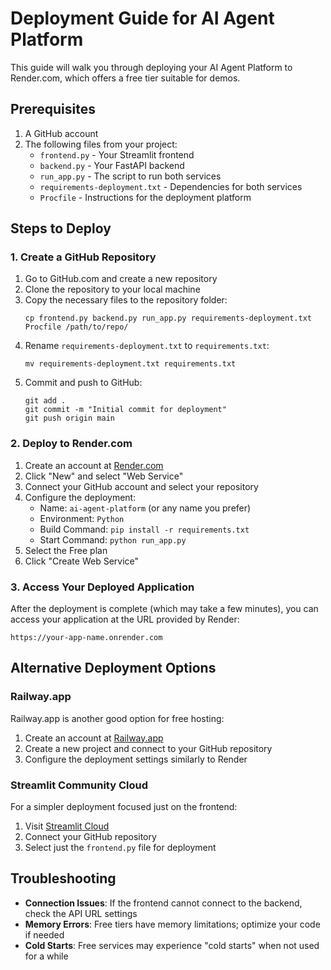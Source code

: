 # Deployment Guide for AI Agent Platform

This guide will walk you through deploying your AI Agent Platform to Render.com, which offers a free tier suitable for demos.

## Prerequisites

1. A GitHub account
2. The following files from your project:
   - `frontend.py` - Your Streamlit frontend
   - `backend.py` - Your FastAPI backend
   - `run_app.py` - The script to run both services
   - `requirements-deployment.txt` - Dependencies for both services
   - `Procfile` - Instructions for the deployment platform

## Steps to Deploy

### 1. Create a GitHub Repository

1. Go to GitHub.com and create a new repository
2. Clone the repository to your local machine
3. Copy the necessary files to the repository folder:
   ```
   cp frontend.py backend.py run_app.py requirements-deployment.txt Procfile /path/to/repo/
   ```
4. Rename `requirements-deployment.txt` to `requirements.txt`:
   ```
   mv requirements-deployment.txt requirements.txt
   ```
5. Commit and push to GitHub:
   ```
   git add .
   git commit -m "Initial commit for deployment"
   git push origin main
   ```

### 2. Deploy to Render.com

1. Create an account at [Render.com](https://render.com)
2. Click "New" and select "Web Service"
3. Connect your GitHub account and select your repository
4. Configure the deployment:
   - Name: `ai-agent-platform` (or any name you prefer)
   - Environment: `Python`
   - Build Command: `pip install -r requirements.txt`
   - Start Command: `python run_app.py`
5. Select the Free plan
6. Click "Create Web Service"

### 3. Access Your Deployed Application

After the deployment is complete (which may take a few minutes), you can access your application at the URL provided by Render:
```
https://your-app-name.onrender.com
```

## Alternative Deployment Options

### Railway.app

Railway.app is another good option for free hosting:

1. Create an account at [Railway.app](https://railway.app)
2. Create a new project and connect to your GitHub repository
3. Configure the deployment settings similarly to Render

### Streamlit Community Cloud

For a simpler deployment focused just on the frontend:

1. Visit [Streamlit Cloud](https://streamlit.io/cloud)
2. Connect your GitHub repository
3. Select just the `frontend.py` file for deployment

## Troubleshooting

- **Connection Issues**: If the frontend cannot connect to the backend, check the API URL settings
- **Memory Errors**: Free tiers have memory limitations; optimize your code if needed
- **Cold Starts**: Free services may experience "cold starts" when not used for a while 